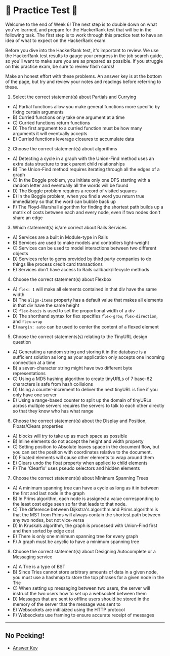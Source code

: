 # 🚨 Practice Test 🚨 

Welcome to the end of Week 6! The next step is to double down on what you've learned, and prepare for the HackerRank test that will be in the following task. The first step is to work through this practice test to have an idea of what to expect on the HackerRank exam.

Before you dive into the HackerRank test, it's important to review. We use the HackerRank test results to gauge your progress in the job search guide, so you'll want to make sure you are as prepared as possible. If you struggle on this practice exam, be sure to review flash cards!

Make an honest effort with these problems. An answer key is at the bottom of the page, but try and review your notes and readings before referring to these. 


1. Select the correct statement(s) about Partials and Currying
  * A) Partial functions allow you make general functions more specific by fixing certain arguments
  * B) Curried functions only take one argument at a time
  * C) Curried functions return functions
  * D) The first argument to a curried function must be how many arguments it will eventually accepts
  * E) Curried functions leverage closures to accumulate data
2. Choose the correct statement(s) about algorithms
  * A) Detecting a cycle in a graph with the Union-Find method uses an extra data structure to track parent child relationships
  * B) The Union-Find method requires iterating through all the edges of a graph
  * C) In the Boggle problem, you initiate only one DFS starting with a random letter and eventually all the words will be found
  * D) The Boggle problem requires a record of visited squares
  * E) In the Boggle problem, when you find a word you return true immediately so that the word can bubble back up
  * F) The Floyd-Warshall algorithm for finding the shortest path builds up a matrix of costs between each and every node, even if two nodes don't share an edge
3. Which statement(s) is/are correct about Rails Services
  * A) Services are a built in Module-type in Rails
  * B) Services are used to make models and controllers light-weight
  * C) Services can be used to model interactions between two different objects
  * D) Services refer to gems provided by third party companies to do things like process credit card transactions
  * E) Services don't have access to Rails callback/lifecycle methods
4. Choose the correct statement(s) about Flexbox
  * A) `flex: 1` will make all elements contained in that div have the same width
  * B) The `align-items` property has a default value that makes all elements in that div have the same height
  * C) `flex-basis` is used to set the proportional width of a div
  * D) The shorthand syntax for flex specifies `flex-grow`, `flex-direction`, and `flex-wrap`
  * E) `margin: auto` can be used to center the content of a flexed element
5. Choose the correct statements(s) relating to the TinyURL design question
  * A) Generating a random string and storing it in the database is a sufficient solution as long as your application only accepts one incoming connection at a time
  * B) a seven-character string might have two different byte representations
  * C) Using a MD5 hashing algorithm to create tinyURLs of 7 base-62 characters is safe from hash collisions
  * D) Using a counter-increment to deliver the next tinyURL is fine if you only have one server
  * E) Using a range-based counter to split up the domain of tinyURLs across multiple servers requires the servers to talk to each other directly so that they know who has what range
6. Choose the correct statement(s) about the Display and Position, Floats/Clears properties
  * A) blocks will try to take up as much space as possible
  * B) Inline elements do not accept the height and width property
  * C) Setting position to Absolute leaves space in the document flow, but you can set the position with coordinates relative to the document.
  * D) Floated elements will cause other elements to wrap around them
  * E) Clears undo the float property when applied to child elements
  * F) The 'Clearfix' uses pseudo selectors and hidden elements
7. Choose the correct statement(s) about Minimum Spanning Trees
  * A) A minimum spanning tree can have a cycle as long as it in between the first and last node in the graph
  * B) In Prims algorithm, each node is assigned a value corresponding to the least cost edge seen so far that leads to that node.
  * C) The difference between Dijkstra's algorithm and Prims algorithm is that the MST from Prims will always contain the shortest path between any two nodes, but not vice-versa
  * D) In Kruskals algorithm, the graph is processed with Union-Find first and then sorted by edge cost
  * E) There is only one minimum spanning tree for every graph
  * F) A graph must be acyclic to have a minimum spanning tree
8. Choose the correct statement(s) about Designing Autocomplete or a Messaging service
  * A) A Trie is a type of BST
  * B) Since Tries cannot store arbitrary amounts of data in a given node, you must use a hashmap to store the top phrases for a given node in the Trie
  * C) When setting up messaging between two users, the server will instruct the two users how to set up a websocket between them
  * D) Messages that are sent to offline users should be stored in the memory of the server that the message was sent to
  * E) Websockets are initilaized using the HTTP protocol
  * F) Websockets use framing to ensure accurate receipt of messages


---
## No Peeking!

* [Answer Key]('https://github.com/appacademy/job-search-guide/tree/master/weeks/06/weekend/answer_key.md')
